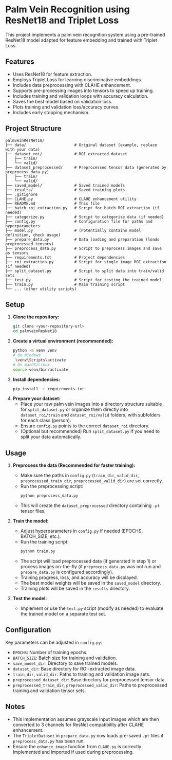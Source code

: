 # Palm Vein Recognition using ResNet18 and Triplet Loss

This project implements a palm vein recognition system using a pre-trained ResNet18 model adapted for feature embedding and trained with Triplet Loss.

## Features

*   Uses ResNet18 for feature extraction.
*   Employs Triplet Loss for learning discriminative embeddings.
*   Includes data preprocessing with CLAHE enhancement.
*   Supports pre-processing images into tensors to speed up training.
*   Includes training and validation loops with accuracy calculation.
*   Saves the best model based on validation loss.
*   Plots training and validation loss/accuracy curves.
*   Includes early stopping mechanism.

## Project Structure

```
palmveinResNet18/
├── data/                     # Original dataset (example, replace with your data)
├── dataset_roi/              # ROI extracted dataset
│   ├── train/
│   └── valid/
├── dataset_preprocessed/     # Preprocessed tensor data (generated by preprocess_data.py)
│   ├── train/
│   └── valid/
├── saved_model/              # Saved trained models
├── results/                  # Saved training plots
├── .gitignore
├── CLAHE.py                  # CLAHE enhancement utility
├── README.md                 # This file
├── batch_roi_extraction.py   # Script for batch ROI extraction (if needed)
├── categorize.py             # Script to categorize data (if needed)
├── config.py                 # Configuration file for paths and hyperparameters
├── model.py                  # (Potentially contains model definition, check usage)
├── prepare_data.py           # Data loading and preparation (loads preprocessed tensors)
├── preprocess_data.py        # Script to preprocess images and save as tensors
├── requirements.txt          # Project dependencies
├── roi_extraction.py         # Script for single image ROI extraction (if needed)
├── split_dataset.py          # Script to split data into train/valid sets
├── test.py                   # Script for testing the trained model
├── train.py                  # Main training script
└── ... (other utility scripts)
```

## Setup

1.  **Clone the repository:**
    ```bash
    git clone <your-repository-url>
    cd palmveinResNet18
    ```
2.  **Create a virtual environment (recommended):**
    ```bash
    python -m venv venv
    # On Windows
    .\venv\Scripts\activate
    # On macOS/Linux
    source venv/bin/activate
    ```
3.  **Install dependencies:**
    ```bash
    pip install -r requirements.txt
    ```
4.  **Prepare your dataset:**
    *   Place your raw palm vein images into a directory structure suitable for `split_dataset.py` or organize them directly into `dataset_roi/train` and `dataset_roi/valid` folders, with subfolders for each class (person).
    *   Ensure `config.py` points to the correct `dataset_roi` directory.
    *   (Optional but recommended) Run `split_dataset.py` if you need to split your data automatically.

## Usage

1.  **Preprocess the data (Recommended for faster training):**
    *   Make sure the paths in `config.py` (`train_dir`, `valid_dir`, `preprocessed_train_dir`, `preprocessed_valid_dir`) are set correctly.
    *   Run the preprocessing script:
        ```bash
        python preprocess_data.py
        ```
    *   This will create the `dataset_preprocessed` directory containing `.pt` tensor files.

2.  **Train the model:**
    *   Adjust hyperparameters in `config.py` if needed (EPOCHS, BATCH_SIZE, etc.).
    *   Run the training script:
        ```bash
        python train.py
        ```
    *   The script will load preprocessed data (if generated in step 1) or process images on-the-fly (if `preprocess_data.py` was not run and `prepare_data.py` is configured accordingly).
    *   Training progress, loss, and accuracy will be displayed.
    *   The best model weights will be saved in the `saved_model` directory.
    *   Training plots will be saved in the `results` directory.

3.  **Test the model:**
    *   Implement or use the `test.py` script (modify as needed) to evaluate the trained model on a separate test set.

## Configuration

Key parameters can be adjusted in `config.py`:

*   `EPOCHS`: Number of training epochs.
*   `BATCH_SIZE`: Batch size for training and validation.
*   `save_model_dir`: Directory to save trained models.
*   `dataset_dir`: Base directory for ROI-extracted image data.
*   `train_dir`, `valid_dir`: Paths to training and validation image sets.
*   `preprocessed_dataset_dir`: Base directory for preprocessed tensor data.
*   `preprocessed_train_dir`, `preprocessed_valid_dir`: Paths to preprocessed training and validation tensor sets.

## Notes

*   This implementation assumes grayscale input images which are then converted to 3 channels for ResNet compatibility after CLAHE enhancement.
*   The `TripletDataset` in `prepare_data.py` now loads pre-saved `.pt` files if `preprocess_data.py` has been run.
*   Ensure the `enhance_image` function from `CLAHE.py` is correctly implemented and imported if used during preprocessing.
